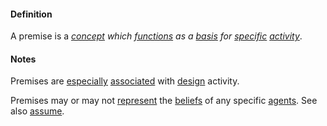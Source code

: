 #### Definition

A premise is a *[concept](https://github.com/gcassel/Modular-Organization-Terminology/blob/master/terms/concept.md) which [functions](https://github.com/gcassel/Modular-Organization-Terminology/blob/master/terms/function.md) as a [basis](https://github.com/gcassel/Modular-Organization-Terminology/blob/master/terms/base.md) for [specific](https://github.com/gcassel/Modular-Organization-Terminology/blob/master/terms/specific.md) [activity](https://github.com/gcassel/Modular-Organization-Terminology/blob/master/terms/activity.md)*.

#### Notes

Premises are [especially](https://github.com/gcassel/Modular-Organization-Terminology/blob/master/terms/specialize.md) [associated](https://github.com/gcassel/Modular-Organization-Terminology/blob/master/terms/associate.md) with [design](https://github.com/gcassel/Modular-Organization-Terminology/blob/master/terms/design.md) activity.  

Premises may or may not [represent](https://github.com/gcassel/Modular-Organization-Terminology/blob/master/terms/represent.md) the [beliefs](https://github.com/gcassel/Modular-Organization-Terminology/blob/master/terms/belief.md) of any specific [agents](https://github.com/gcassel/Modular-Organization-Terminology/blob/master/terms/agent.md).  See also [assume](https://github.com/gcassel/Modular-Organization-Terminology/blob/master/terms/assume.md).
